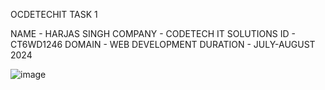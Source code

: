 
OCDETECHIT TASK 1



NAME - HARJAS SINGH
COMPANY - CODETECH IT SOLUTIONS
ID - CT6WD1246
DOMAIN - WEB DEVELOPMENT
DURATION - JULY-AUGUST 2024

![image](https://github.com/user-attachments/assets/98ca5126-941f-4c0a-968e-1c8271a8e85b)
